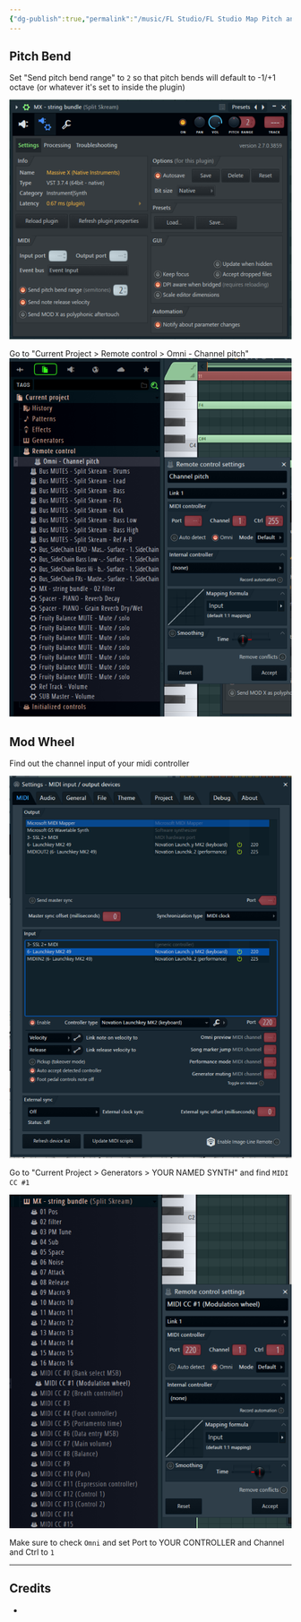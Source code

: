 ```yaml
---
{"dg-publish":true,"permalink":"/music/FL Studio/FL Studio Map Pitch and Mod Wheel/","tags":["flstudio","DAW","plug-in","3rd-party","music"],"created":"2024-04-29T21:50:41.883-05:00","updated":"2024-04-30T21:29:20.000-05:00"}
---
```


## Pitch Bend

Set "Send pitch bend range" to `2` so that pitch bends will default to -1/+1 octave (or whatever it's set to inside the plugin)

![attachments/Pasted image 20240429215504.png](/img/user/attachments/Pasted%20image%2020240429215504.png)

Go to "Current Project > Remote control > Omni - Channel pitch"
![attachments/Pasted image 20240429215538.png](/img/user/attachments/Pasted%20image%2020240429215538.png)

## Mod Wheel
Find out the channel input of your midi controller

![attachments/Pasted image 20240429220728.png](/img/user/attachments/Pasted%20image%2020240429220728.png)

Go to "Current Project > Generators > YOUR NAMED SYNTH" and find `MIDI CC #1`

![attachments/Pasted image 20240429220749.png](/img/user/attachments/Pasted%20image%2020240429220749.png)

Make sure to check `Omni` and set Port to YOUR CONTROLLER and Channel and Ctrl to `1`

---
## Credits
- 